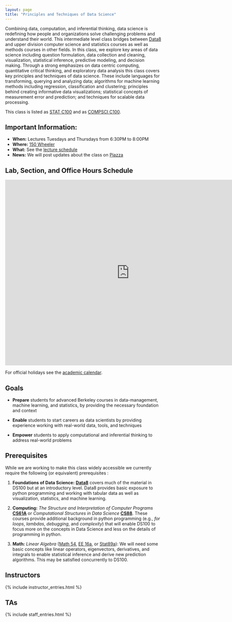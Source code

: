 ```yaml
---
layout: page
title: "Principles and Techniques of Data Science"
---
```


<!-- # DS100: Principles & Techniques of Data Science -->

Combining data, computation, and inferential thinking, data science is
redefining how people and organizations solve challenging problems and
understand their world. This intermediate level class bridges between
[Data8](http://data8.org) and upper division computer science and statistics
courses as well as methods courses in other fields. In this class, we explore
key areas of data science including question formulation, data collection and
cleaning, visualization, statistical inference, predictive modeling, and
decision making.​ Through a strong emphasizes on data centric computing,
quantitative critical thinking, and exploratory data analysis this class covers
key principles and techniques of data science. These include languages for
transforming, querying and analyzing data; algorithms for machine learning
methods including regression, classification and clustering; principles behind
creating informative data visualizations; statistical concepts of measurement
error and prediction; and techniques for scalable data processing.

This class is listed as [STAT C100](http://classes.berkeley.edu/content/2018-fall-stat-c100-001-lec-001) and as [COMPSCI C100](http://classes.berkeley.edu/content/2018-fall-compsci-c100-001-lec-001).

## Important Information:

* **When:** Lectures Tuesdays and Thursdays from 6:30PM to 8:00PM
* **Where:** [150 Wheeler ](http://www.berkeley.edu/map?wheeler)
* **What:** See the [lecture schedule](syllabus)
* **News:** We will post updates about the class on [Piazza](https://piazza.com/class/jkopvsyuy7g3u0?cid=18)

## Lab, Section, and Office Hours Schedule

<iframe src="https://calendar.google.com/calendar/b/2/embed?title=DS100%20FA18%20-%20Sections%20and%20Office%20Hours&amp;mode=WEEK&amp;height=600&amp;wkst=1&amp;bgcolor=%23ffffff&amp;src=berkeley.edu_1gr278m1hld2a90rfe2eidvftk%40group.calendar.google.com&amp;color=%235229A3&amp;src=berkeley.edu_v2o994ho2pfoepnkh81iihi5d4%40group.calendar.google.com&amp;color=%232F6309&amp;ctz=America%2FLos_Angeles" style="border-width:0" width="800" height="600" frameborder="0" scrolling="no"></iframe>

For official holidays see the [academic calendar](https://registrar.berkeley.edu/sites/default/files/pdf/UCB_AcademicCalendar_2018-19_V2.pdf).


## Goals

* **Prepare** students for advanced Berkeley courses in data-management, machine learning, and statistics, by providing the necessary foundation and context

* **Enable** students to start careers as data scientists by providing experience working with real-world data, tools, and techniques

* **Empower** students to apply computational and inferential thinking to address real-world problems


## Prerequisites

While we are working to make this class widely accessible we currently require the following (or equivalent) prerequisites :

1. **Foundations of Data Science:** [**Data8**](http://data8.org/fa16/) covers much of the material in DS100 but at an introductory level.  Data8 provides basic exposure to python programming and working with tabular data as well as visualization, statistics, and machine learning.


1. **Computing:** *The Structure and Interpretation of Computer Programs* [**CS61A**](http://cs61a.org) or *Computational Structures in Data Science* [**CS88**](http://cs88-website.github.io).   These courses provide additional background in python programming (e.g., *for loops*, *lambdas*, *debugging*, and *complexity*) that will enable DS100 to focus more on the concepts in Data Science and less on the details of programming in python.

1. **Math:** *Linear Algebra* ([Math 54](https://math.berkeley.edu/~nadler/54fall2015.html), [EE 16a](http://inst.eecs.berkeley.edu/~ee16a/fa16/), or [Stat89a](https://www.stat.berkeley.edu/~mmahoney/s18-lads/)): We will need some basic concepts like linear operators, eigenvectors, derivatives, and integrals to enable statistical inference and derive new prediction algorithms.  This may be satisfied concurrently to DS100.



## Instructors

{% include instructor_entries.html %}

## TAs

{% include staff_entries.html %}
